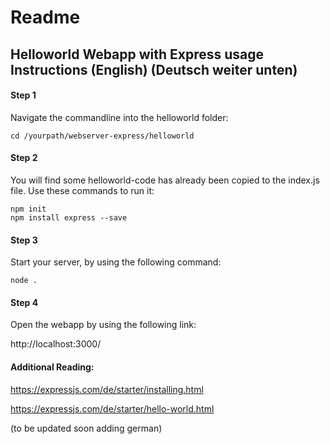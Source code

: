 # Readme

## Helloworld Webapp with Express usage Instructions (English) (Deutsch weiter unten)

#### Step 1

Navigate the commandline into the helloworld folder:

    cd /yourpath/webserver-express/helloworld

#### Step 2

You will find some helloworld-code has already been copied to the index.js file. Use these commands to run it:

    npm init  
    npm install express --save

#### Step 3

Start your server, by using the following command:

    node .

#### Step 4

Open the webapp by using the following link: 

http://localhost:3000/

#### Additional Reading:

https://expressjs.com/de/starter/installing.html

https://expressjs.com/de/starter/hello-world.html




(to be updated soon adding german)

